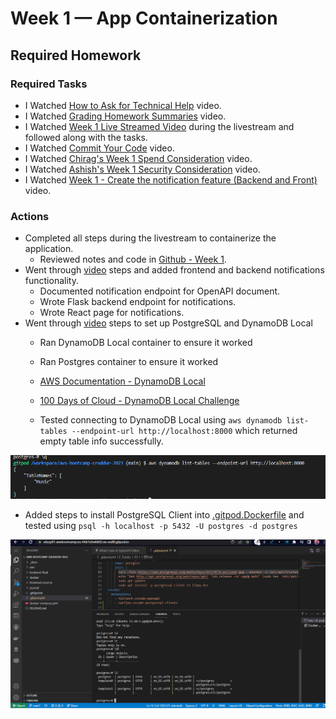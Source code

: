 # Week 1 — App Containerization

## Required Homework

### Required Tasks

* I  Watched [How to Ask for Technical Help](https://youtu.be/tDPqmwKMP7Y) video.
* I Watched [Grading Homework Summaries](https://youtu.be/FKAScachFgk) video.
* I Watched [Week 1 Live Streamed Video](https://www.youtube.com/live/zJnNe5Nv4tE?feature=share) during the livestream and followed along with the tasks.
* I Watched [Commit Your Code](https://youtu.be/b-idMgFFcpg) video.
* I Watched [Chirag's Week 1 Spend Consideration](https://youtu.be/OAMHu1NiYoI) video.
* I Watched [Ashish's Week 1 Security Consideration](https://youtu.be/OjZz4D0B-cA) video.
* I Watched [Week 1 - Create the notification feature (Backend and Front)](https://youtu.be/k-_o0cCpksk) video.
 

### Actions

* Completed all steps during the livestream to containerize the application.
  * Reviewed notes and code in [Github - Week 1](https://github.com/omenking/aws-bootcamp-cruddur-2023/blob/week-1/journal/week1.md).
* Went through [video](https://youtu.be/k-_o0cCpksk) steps and added frontend and backend notifications functionality.
  * Documented notification endpoint for OpenAPI document.
  * Wrote Flask backend endpoint for notifications.
  * Wrote React page for notifications. 
* Went through [video](https://youtu.be/CbQNMaa6zTg) steps to set up PostgreSQL and DynamoDB Local
  * Ran DynamoDB Local container to ensure it worked
  * Ran Postgres container to ensure it worked  
  * [AWS Documentation - DynamoDB Local](https://docs.aws.amazon.com/amazondynamodb/latest/developerguide/DynamoDBLocal.DownloadingAndRunning.html)
  * [100 Days of Cloud - DynamoDB Local Challenge](https://github.com/100DaysofCloud/challenge-dynamodb-local)

  * Tested connecting to DynamoDB Local using ```aws dynamodb list-tables --endpoint-url http://localhost:8000``` which returned empty table info successfully. 
 
![Dynamodb](assets/Week%201%20-%20Dynamodb.png)  

  * Added steps to install PostgreSQL Client into [.gitpod.Dockerfile](../.gitpod.Dockerfile) and tested using ```psql -h localhost -p 5432 -U postgres -d postgres```
 
![Postgres](assets/Week%201%20-Postgres.png)
